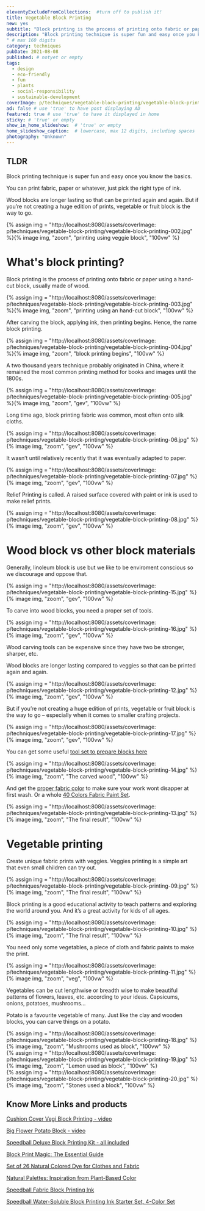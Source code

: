 ```yaml
---
eleventyExcludeFromCollections:  #turn off to publish it!
title: Vegetable Block Printing
new: yes
subtitle: "Block printing is the process of printing onto fabric or paper using a hand-cut block, usually made of wood. Carve the block, apply ink and the printing fun begins."
description: "Block printing technique is super fun and easy once you know the basics. You can print fabric, paper or whatever, just pick the right type of ink.
" # max 160 digits
category: techniques
pubDate: 2021-08-08
published: # notyet or empty
tags:
  - design
  - eco-friendly
  - fun
  - plants
  - social-responsibility
  - sustainable-development
coverImage: p/techniques/vegetable-block-printing/vegetable-block-printing.jpg
ad: false # use 'true' to have post displaying AD
featured: true # use 'true' to have it displayed in home
sticky: # 'true' or empty
show_in_home_slideshow:  # 'true' or empty
home_slideshow_caption:  # lowercase, max 12 digits, including spaces
photography: "Unknown"
---
```


<div class="tldr">

## TLDR

Block printing technique is super fun and easy once you know the basics.

You can print fabric, paper or whatever, just pick the right type of ink.

Wood blocks are longer lasting so that can be printed again and again. But if you’re not creating a huge edition of prints, vegetable or fruit block is the way to go.

</div>

<div>
{% assign img = "http://localhost:8080/assets/coverImage: p/techniques/vegetable-block-printing/vegetable-block-printing-002.jpg" %}{% image img, "zoom", "printing using veggie block", "100vw" %}
</div>

# What's block printing?

Block printing is the process of printing onto fabric or paper using a hand-cut block, usually made of wood.

<div>
{% assign img = "http://localhost:8080/assets/coverImage: p/techniques/vegetable-block-printing/vegetable-block-printing-003.jpg" %}{% image img, "zoom", "printing using an hand-cut block", "100vw" %}
</div>

After carving the block, applying ink, then printing begins. Hence, the name block printing.

<div>
{% assign img = "http://localhost:8080/assets/coverImage: p/techniques/vegetable-block-printing/vegetable-block-printing-004.jpg" %}{% image img, "zoom", "block printing begins", "100vw" %}
</div>

A two thousand years technique probably originated in China, where it remained the most common printing method for books and images until the 1800s.

<div>
{% assign img = "http://localhost:8080/assets/coverImage: p/techniques/vegetable-block-printing/vegetable-block-printing-005.jpg" %}{% image img, "zoom", "gev", "100vw" %}
</div>

Long time ago, block printing fabric was common, most often onto silk cloths.

<div>
{% assign img = "http://localhost:8080/assets/coverImage: p/techniques/vegetable-block-printing/vegetable-block-printing-06.jpg" %}{% image img, "zoom", "gev", "100vw" %}
</div>

It wasn’t until relatively recently that it was eventually adapted to paper.

<div>
{% assign img = "http://localhost:8080/assets/coverImage: p/techniques/vegetable-block-printing/vegetable-block-printing-07.jpg" %}{% image img, "zoom", "gev", "100vw" %}
</div>

Relief Printing is called. A raised surface covered with paint or ink is used to make relief prints.

<div>
{% assign img = "http://localhost:8080/assets/coverImage: p/techniques/vegetable-block-printing/vegetable-block-printing-08.jpg" %}{% image img, "zoom", "gev", "100vw" %}
</div>

# Wood block vs other block materials

Generally, linoleum block is use but we like to be enviroment conscious so we discourage and oppose that.

<div>
{% assign img = "http://localhost:8080/assets/coverImage: p/techniques/vegetable-block-printing/vegetable-block-printing-15.jpg" %}{% image img, "zoom", "gev", "100vw" %}
</div>

To carve into wood blocks, you need a proper set of tools.

<div>
{% assign img = "http://localhost:8080/assets/coverImage: p/techniques/vegetable-block-printing/vegetable-block-printing-16.jpg" %}{% image img, "zoom", "gev", "100vw" %}
</div>

Wood carving tools can be expensive since they have two be stronger, sharper, etc.

Wood blocks are longer lasting compared to veggies so that can be printed again and again.

<div>
{% assign img = "http://localhost:8080/assets/coverImage: p/techniques/vegetable-block-printing/vegetable-block-printing-12.jpg" %}{% image img, "zoom", "gev", "100vw" %}
</div>

But if you’re not creating a huge edition of prints, vegetable or fruit block is the way to go – especially when it comes to smaller crafting projects.

<div>
{% assign img = "http://localhost:8080/assets/coverImage: p/techniques/vegetable-block-printing/vegetable-block-printing-17.jpg" %}{% image img, "zoom", "gev", "100vw" %}
</div>

You can get some useful [tool set to prepare blocks here](https://amzn.to/3ALAQer)

<div>
{% assign img = "http://localhost:8080/assets/coverImage: p/techniques/vegetable-block-printing/vegetable-block-printing-14.jpg" %}{% image img, "zoom", "The carved wood", "100vw" %}
</div>

And get the [proper fabric color](https://amzn.to/3iMm9Sg) to make sure your work wont disapper at first wash. Or a whole [40 Colors Fabric Paint Set](https://amzn.to/3CN7vC4).

<div>
{% assign img = "http://localhost:8080/assets/coverImage: p/techniques/vegetable-block-printing/vegetable-block-printing-13.jpg" %}{% image img, "zoom", "The final result", "100vw" %}
</div>

# Vegetable printing

Create unique fabric prints with veggies. Veggies printing is a simple art that even small children can try out.

<div>
{% assign img = "http://localhost:8080/assets/coverImage: p/techniques/vegetable-block-printing/vegetable-block-printing-09.jpg" %}{% image img, "zoom", "The final result", "100vw" %}
</div>

Block printing is a good educational activity to teach patterns and exploring the world around you. And it’s a great activity for kids of all ages.

<div>
{% assign img = "http://localhost:8080/assets/coverImage: p/techniques/vegetable-block-printing/vegetable-block-printing-10.jpg" %}{% image img, "zoom", "The final result", "100vw" %}
</div>

You need only some vegetables, a piece of cloth and fabric paints to make the print.

<div>
{% assign img = "http://localhost:8080/assets/coverImage: p/techniques/vegetable-block-printing/vegetable-block-printing-11.jpg" %}{% image img, "zoom", "veg", "100vw" %}
</div>

Vegetables can be cut lengthwise or breadth wise to make beautiful patterns of flowers, leaves, etc. according to your ideas. Capsicums, onions, potatoes, mushrooms...

Potato is a favourite vegetable of many. Just like the clay and wooden blocks, you can carve things on a potato.

<div>
{% assign img = "http://localhost:8080/assets/coverImage: p/techniques/vegetable-block-printing/vegetable-block-printing-18.jpg" %}{% image img, "zoom", "Mushrooms used as block", "100vw" %}
</div>

<div>
{% assign img = "http://localhost:8080/assets/coverImage: p/techniques/vegetable-block-printing/vegetable-block-printing-19.jpg" %}{% image img, "zoom", "Lemon used as block", "100vw" %}
</div>

<div>
{% assign img = "http://localhost:8080/assets/coverImage: p/techniques/vegetable-block-printing/vegetable-block-printing-20.jpg" %}{% image img, "zoom", "Stones used a block", "100vw" %}
</div>

## Know More Links and products

[Cushion Cover Vegi Block Printing - video](https://youtu.be/gYfxiu1r2Qc)

[Big Flower Potato Block - video](https://youtu.be/ONbVP7p9hS8)

[Speedball Deluxe Block Printing Kit - all included](https://amzn.to/3yO3omH)

[Block Print Magic: The Essential Guide](https://amzn.to/2VOExkK)

[Set of 26 Natural Colored Dye for Clothes and Fabric](https://amzn.to/3mgPneb)

[Natural Palettes: Inspiration from Plant-Based Color](https://amzn.to/37IC79C)

[Speedball Fabric Block Printing Ink](https://amzn.to/3jXcvey)

[Speedball Water-Soluble Block Printing Ink Starter Set, 4-Color Set](https://amzn.to/3yLt83h)

